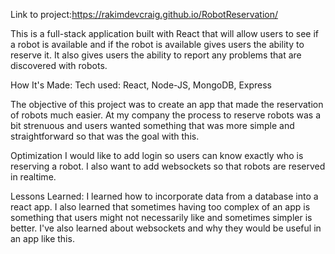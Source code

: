 Link to project:https://rakimdevcraig.github.io/RobotReservation/

This is a full-stack application built with React that will allow users to see if a robot is available and if the robot is available gives users the ability to reserve it. It also gives users the ability to report any problems that are discovered with robots.

How It's Made: Tech used: React, Node-JS, MongoDB, Express 

The objective of this project was to create an app that made the reservation of robots much easier. At my company the process to reserve robots was a bit strenuous and users wanted something that was more simple and straightforward so that was the goal with this.

Optimization I would like to add login so users can know exactly who is reserving a robot. I also want to add websockets so that robots are reserved in realtime.

Lessons Learned: I learned how to incorporate data from a database into a react app. I also learned that sometimes having too complex of an app is something that users might not necessarily like and sometimes simpler is better. I've also learned about websockets and why they would be useful in an app like this.


